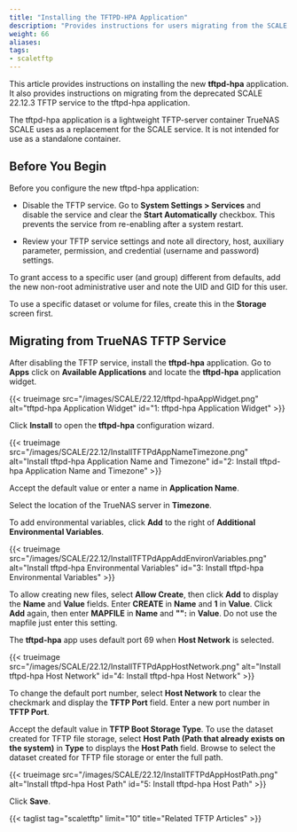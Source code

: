 ```yaml
---
title: "Installing the TFTPD-HPA Application"
description: "Provides instructions for users migrating from the SCALE TFTP service to the new tftpd-hpa application." 
weight: 66
aliases:
tags:
- scaletftp
---
```


This article provides instructions on installing the new **tftpd-hpa** application.
It also provides instructions on migrating from the deprecated SCALE 22.12.3 TFTP service to the tftpd-hpa application.

The tftpd-hpa application is a lightweight TFTP-server container TrueNAS SCALE uses as a replacement for the SCALE service. 
It is not intended for use as a standalone container.

## Before You Begin
Before you configure the new tftpd-hpa application:

* Disable the TFTP service.
  Go to **System Settings > Services** and disable the service and clear the **Start Automatically** checkbox. 
  This prevents the service from re-enabling after a system restart.

* Review your TFTP service settings and note all directory, host, auxiliary parameter, permission, and credential (username and password) settings.

To grant access to a specific user (and group) different from defaults, add the new non-root administrative user and note the UID and GID for this user.

To use a specific dataset or volume for files, create this in the **Storage** screen first.

## Migrating from TrueNAS TFTP Service

After disabling the TFTP service, install the **tftpd-hpa** application.
Go to **Apps** click on **Available Applications** and locate the **tftpd-hpa** application widget.

{{< trueimage src="/images/SCALE/22.12/tftpd-hpaAppWidget.png" alt="tftpd-hpa Application Widget" id="1: tftpd-hpa Application Widget" >}}

Click **Install** to open the **tftpd-hpa** configuration wizard.

{{< trueimage src="/images/SCALE/22.12/InstallTFTPdAppNameTimezone.png" alt="Install tftpd-hpa Application Name and Timezone" id="2: Install tftpd-hpa Application Name and Timezone" >}}

Accept the default value or enter a name in **Application Name**.

Select the location of the TrueNAS server in **Timezone**.

To add environmental variables, click **Add** to the right of **Additional Environmental Variables**.

{{< trueimage src="/images/SCALE/22.12/InstallTFTPdAppAddEnvironVariables.png" alt="Install tftpd-hpa Environmental Variables" id="3: Install tftpd-hpa Environmental Variables" >}}

To allow creating new files, select **Allow Create**, then click **Add** to display the **Name** and **Value** fields. 
Enter **CREATE** in **Name** and **1** in **Value**. 
Click **Add** again, then enter **MAPFILE** in **Name** and **"":** in **Value**. Do not use the mapfile just enter this setting.

The **tftpd-hpa** app uses default port 69 when **Host Network** is selected. 

{{< trueimage src="/images/SCALE/22.12/InstallTFTPdAppHostNetwork.png" alt="Install tftpd-hpa Host Network" id="4: Install tftpd-hpa Host Network" >}}

To change the default port number, select **Host Network** to clear the checkmark and display the **TFTP Port** field. 
Enter a new port number in **TFTP Port**.

Accept the default value in **TFTP Boot Storage Type**. 
To use the dataset created for TFTP file storage, select **Host Path (Path that already exists on the system)** in **Type** to displays the **Host Path** field. 
Browse to select the dataset created for TFTP file storage or enter the full path.

{{< trueimage src="/images/SCALE/22.12/InstallTFTPdAppHostPath.png" alt="Install tftpd-hpa Host Path" id="5: Install tftpd-hpa Host Path" >}}

Click **Save**.

{{< taglist tag="scaletftp" limit="10" title="Related TFTP Articles" >}}